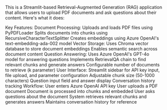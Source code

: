 This is a Streamlit-based Retrieval-Augmented Generation (RAG) application that allows users to upload PDF documents and ask questions about their content. Here's what it does:

Key Features:
Document Processing:
Uploads and loads PDF files using PyPDFLoader
Splits documents into chunks using RecursiveCharacterTextSplitter
Creates embeddings using Azure OpenAI's text-embedding-ada-002 model
Vector Storage:
Uses Chroma vector database to store document embeddings
Enables semantic search across document content
Question Answering:
Uses Azure OpenAI's GPT-4o model for answering questions
Implements RetrievalQA chain to find relevant chunks and generate answers
Configurable number of documents to retrieve (k parameter)
User Interface:
Streamlit sidebar for API key input, file upload, and parameter configuration
Adjustable chunk size (50-1000 characters)
Question input field and answer display
Conversation history tracking
Workflow:
User enters Azure OpenAI API key
User uploads a PDF document
Document is processed into chunks and embedded
User asks questions about the document
System retrieves relevant chunks and generates answers
Maintains conversation history for reference
